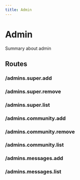 ```yaml
---
title: Admin
---
```


# Admin

Summary about admin

## Routes

### /admins.super.add

### /admins.super.remove

### /admins.super.list

### /admins.community.add

### /admins.community.remove

### /admins.community.list

### /admins.messages.add

### /admins.messages.list
